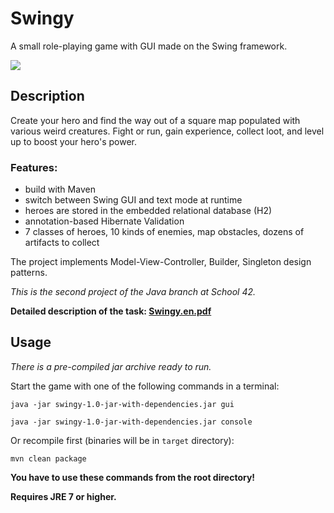 # Swingy

A small role-playing game with GUI made on the Swing framework.

![](doc/)

## Description

Create your hero and find the way out of a square map populated with various weird creatures. Fight or run, gain experience, collect loot, and level up to boost your hero's power.

### Features:

- build with Maven
- switch between Swing GUI and text mode at runtime
- heroes are stored in the embedded relational database (H2)
- annotation-based Hibernate Validation
- 7 classes of heroes, 10 kinds of enemies, map obstacles, dozens of artifacts to collect

The project implements Model-View-Controller, Builder, Singleton design patterns. 

*This is the second project of the Java branch at School 42.*

**Detailed description of the task: [Swingy.en.pdf](https://github.com/dstepanets/Swingy/blob/master/docs/Swingy.en.pdf)**

## Usage

*There is a pre-compiled jar archive ready to run.*

Start the game with one of the following commands in a terminal:

`java -jar swingy-1.0-jar-with-dependencies.jar gui`

`java -jar swingy-1.0-jar-with-dependencies.jar console`

Or recompile first (binaries will be in `target` directory):

`mvn clean package`

**You have to use these commands from the root directory!**

**Requires JRE 7 or higher.**
